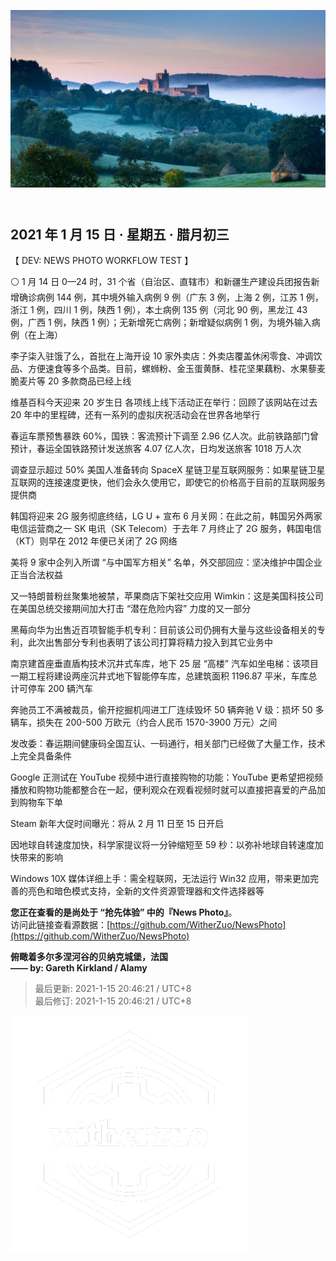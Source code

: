 <header>  

![News Photo | 半日刊](ref/photo.jpg)  

</header>

<section>  

## 2021 年 1 月 15 日 · 星期五 · 腊月初三  

【 DEV: NEWS PHOTO WORKFLOW TEST 】  

⚪ 1 月 14 日 0—24 时，31 个省（自治区、直辖市）和新疆生产建设兵团报告新增确诊病例 144 例，其中境外输入病例 9 例（广东 3 例，上海 2 例，江苏 1 例，浙江 1 例，四川 1 例，陕西 1 例），本土病例 135 例（河北 90 例，黑龙江 43 例，广西 1 例，陕西 1 例）；无新增死亡病例；新增疑似病例 1 例，为境外输入病例（在上海）  

李子柒入驻饿了么，首批在上海开设 10 家外卖店：外卖店覆盖休闲零食、冲调饮品、方便速食等多个品类。目前，螺蛳粉、金玉蛋黄酥、桂花坚果藕粉、水果藜麦脆麦片等 20 多款商品已经上线  

维基百科今天迎来 20 岁生日 各项线上线下活动正在举行：回顾了该网站在过去 20 年中的里程碑，还有一系列的虚拟庆祝活动会在世界各地举行  

春运车票预售暴跌 60%，国铁：客流预计下调至 2.96 亿人次。此前铁路部门曾预计，春运全国铁路预计发送旅客 4.07 亿人次，日均发送旅客 1018 万人次  

调查显示超过 50% 美国人准备转向 SpaceX 星链卫星互联网服务：如果星链卫星互联网的连接速度更快，他们会永久使用它，即使它的价格高于目前的互联网服务提供商  

韩国将迎来 2G 服务彻底终结，LG U + 宣布 6 月关网：在此之前，韩国另外两家电信运营商之一 SK 电讯（SK Telecom）于去年 7 月终止了 2G 服务，韩国电信（KT）则早在 2012 年便已关闭了 2G 网络  

美将 9 家中企列入所谓 “与中国军方相关” 名单，外交部回应：坚决维护中国企业正当合法权益  

又一特朗普粉丝聚集地被禁，苹果商店下架社交应用 Wimkin：这是美国科技公司在美国总统交接期间加大打击 “潜在危险内容” 力度的又一部分  

黑莓向华为出售近百项智能手机专利：目前该公司仍拥有大量与这些设备相关的专利，此次出售部分专利也表明了该公司打算将精力投入到其它业务中  

南京建首座垂直盾构技术沉井式车库，地下 25 层 “高楼” 汽车如坐电梯：该项目一期工程将建设两座沉井式地下智能停车库，总建筑面积 1196.87 平米，车库总计可停车 200 辆汽车  

奔驰员工不满被裁员，偷开挖掘机闯进工厂连续毁坏 50 辆奔驰 V 级：损坏 50 多辆车，损失在 200-500 万欧元（约合人民币 1570-3900 万元）之间  

发改委：春运期间健康码全国互认、一码通行，相关部门已经做了大量工作，技术上完全具备条件  

Google 正测试在 YouTube 视频中进行直接购物的功能：YouTube 更希望把视频播放和购物功能都整合在一起，便利观众在观看视频时就可以直接把喜爱的产品加到购物车下单  

Steam 新年大促时间曝光：将从 2 月 11 日至 15 日开启  

因地球自转速度加快，科学家提议将一分钟缩短至 59 秒：以弥补地球自转速度加快带来的影响  

Windows 10X 媒体详细上手：需全程联网，无法运行 Win32 应用，带来更加完善的亮色和暗色模式支持，全新的文件资源管理器和文件选择器等  

</section>  

<footer>  

**您正在查看的是尚处于 “抢先体验” 中的『News Photo』**。  
访问此链接查看源数据：[https://github.com/WitherZuo/NewsPhoto](https://github.com/WitherZuo/NewsPhoto)  

**俯瞰着多尔多涅河谷的贝纳克城堡，法国**  
**—— by: Gareth Kirkland / Alamy** 

> 最后更新: 2021-1-15 20:46:21 / UTC+8  
> 最后修订: 2021-1-15 20:46:21 / UTC+8  

![watermark](ref/avatar-normal-new.png "watermark")  

</footer>  

<script src="ref/bundle.js"></script>